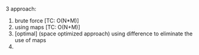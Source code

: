 3 approach:
1. brute force [TC: O(N*M)]
2. using maps [TC: O(N+M)]
3. [optimal] (space optimized approach) using difference to eliminate the use of maps
4.